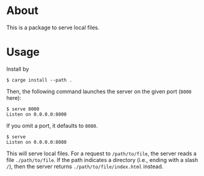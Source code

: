 # About

This is a package to serve local files.


# Usage

Install by

```
$ carge install --path .
```

Then, the following command launches the server on the given port (`8000` here):

```
$ serve 8000
Listen on 0.0.0.0:8000
```

If you omit a port, it defaults to `8080`.

```
$ serve
Listen on 0.0.0.0:8080
```

This will serve local files. For a request to `/path/to/file`, the server reads a file `./path/to/file`.
If the path indicates a directory (i.e., ending with a slash `/`), then the server returns `./path/to/file/index.html` instead.
